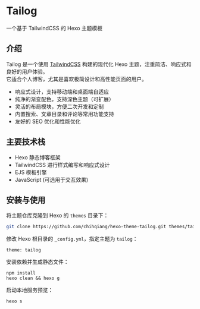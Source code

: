 # Tailog 

一个基于 TailwindCSS 的 Hexo 主题模板

## 介绍

Tailog 是一个使用 [TailwindCSS](https://tailwindcss.com/) 构建的现代化 Hexo 主题，注重简洁、响应式和良好的用户体验。  
它适合个人博客，尤其是喜欢极简设计和高性能页面的用户。

- 响应式设计，支持移动端和桌面端自适应  
- 纯净的渐变配色，支持深色主题（可扩展）  
- 灵活的布局模块，方便二次开发和定制  
- 内置搜索、文章目录和评论等常用功能支持  
- 友好的 SEO 优化和性能优化  

## 主要技术栈

- Hexo 静态博客框架  
- TailwindCSS 进行样式编写和响应式设计  
- EJS 模板引擎  
- JavaScript (可选用于交互效果)  

## 安装与使用

将主题仓库克隆到 Hexo 的 `themes` 目录下：

```bash
git clone https://github.com/chihqiang/hexo-theme-tailog.git themes/tailog
```

修改 Hexo 根目录的 `_config.yml`，指定主题为 `tailog`：

```
theme: tailog
```

安装依赖并生成静态文件：

~~~
npm install
hexo clean && hexo g
~~~

启动本地服务预览：

```
hexo s
```
